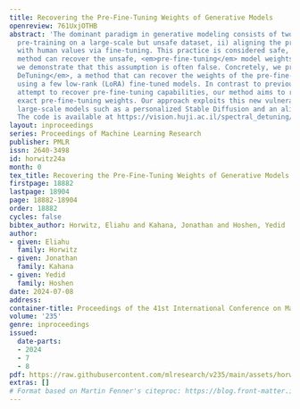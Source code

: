 ```yaml
---
title: Recovering the Pre-Fine-Tuning Weights of Generative Models
openreview: 761UxjOTHB
abstract: 'The dominant paradigm in generative modeling consists of two steps: i)
  pre-training on a large-scale but unsafe dataset, ii) aligning the pre-trained model
  with human values via fine-tuning. This practice is considered safe, as no current
  method can recover the unsafe, <em>pre-fine-tuning</em> model weights. In this paper,
  we demonstrate that this assumption is often false. Concretely, we present <em>Spectral
  DeTuning</em>, a method that can recover the weights of the pre-fine-tuning model
  using a few low-rank (LoRA) fine-tuned models. In contrast to previous attacks that
  attempt to recover pre-fine-tuning capabilities, our method aims to recover the
  exact pre-fine-tuning weights. Our approach exploits this new vulnerability against
  large-scale models such as a personalized Stable Diffusion and an aligned Mistral.
  The code is available at https://vision.huji.ac.il/spectral_detuning/.'
layout: inproceedings
series: Proceedings of Machine Learning Research
publisher: PMLR
issn: 2640-3498
id: horwitz24a
month: 0
tex_title: Recovering the Pre-Fine-Tuning Weights of Generative Models
firstpage: 18882
lastpage: 18904
page: 18882-18904
order: 18882
cycles: false
bibtex_author: Horwitz, Eliahu and Kahana, Jonathan and Hoshen, Yedid
author:
- given: Eliahu
  family: Horwitz
- given: Jonathan
  family: Kahana
- given: Yedid
  family: Hoshen
date: 2024-07-08
address:
container-title: Proceedings of the 41st International Conference on Machine Learning
volume: '235'
genre: inproceedings
issued:
  date-parts:
  - 2024
  - 7
  - 8
pdf: https://raw.githubusercontent.com/mlresearch/v235/main/assets/horwitz24a/horwitz24a.pdf
extras: []
# Format based on Martin Fenner's citeproc: https://blog.front-matter.io/posts/citeproc-yaml-for-bibliographies/
---
```

